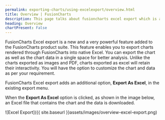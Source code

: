 ```yaml
---
permalink: exporting-charts/using-excelexport/overview.html
title: Overview | FusionCharts
description: This page talks about fusioncharts excel export which is a powerful feature enabling users to export charts.
heading: Overview
chartPresent: False
---
```


FusionCharts Excel export is a new and a very powerful feature added to the FusionCharts product suite. This feature enables you to export charts rendered through FusionCharts into native Excel. You can export the chart as well as the chart data in a single space for better analysis. Unlike the charts exported as images and PDF, charts exported as excel will retain their interactivity. You will have the option to customize the chart and data as per your requirement.

FusionCharts Excel export adds an additional option, **Export As Excel**, in the existing export menu.

When the  **Export As Excel** option is clicked, as shown in the image below, an Excel file that contains the chart and the data is downloaded.

![Excel Export]({{ site.baseurl }}assets/images/overview-excel-export.png)